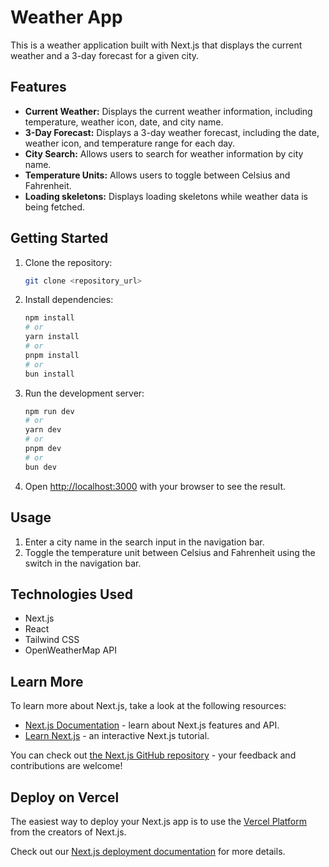 # Weather App

This is a weather application built with Next.js that displays the current weather and a 3-day forecast for a given city.

## Features

*   **Current Weather:** Displays the current weather information, including temperature, weather icon, date, and city name.
*   **3-Day Forecast:** Displays a 3-day weather forecast, including the date, weather icon, and temperature range for each day.
*   **City Search:** Allows users to search for weather information by city name.
*   **Temperature Units:** Allows users to toggle between Celsius and Fahrenheit.
*   **Loading skeletons:** Displays loading skeletons while weather data is being fetched.

## Getting Started

1.  Clone the repository:

    ```bash
    git clone <repository_url>
    ```

2.  Install dependencies:

    ```bash
    npm install
    # or
    yarn install
    # or
    pnpm install
    # or
    bun install
    ```

3.  Run the development server:

    ```bash
    npm run dev
    # or
    yarn dev
    # or
    pnpm dev
    # or
    bun dev
    ```

4.  Open [http://localhost:3000](http://http://localhost:3000) with your browser to see the result.

## Usage

1.  Enter a city name in the search input in the navigation bar.
2.  Toggle the temperature unit between Celsius and Fahrenheit using the switch in the navigation bar.

## Technologies Used

*   Next.js
*   React
*   Tailwind CSS
*   OpenWeatherMap API

## Learn More

To learn more about Next.js, take a look at the following resources:

*   [Next.js Documentation](https://nextjs.org/docs) - learn about Next.js features and API.
*   [Learn Next.js](https://nextjs.org/learn) - an interactive Next.js tutorial.

You can check out [the Next.js GitHub repository](https://github.com/vercel/next.js) - your feedback and contributions are welcome!

## Deploy on Vercel

The easiest way to deploy your Next.js app is to use the [Vercel Platform](https://vercel.com/new?utm_medium=default-template&filter=next.js&utm_source=create-next-app&utm_campaign=create-next-app-readme) from the creators of Next.js.

Check out our [Next.js deployment documentation](https://nextjs.org/docs/app/building-your-application/deploying) for more details.
